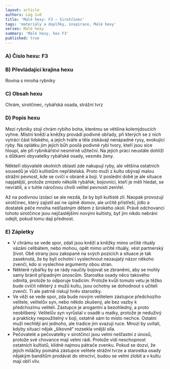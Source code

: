 ```yaml
---
layout: article
authors: Log 1=0
title: 'Malé hexy: F3 – Sirotčinec'
tags: 'materiály a doplňky, inspirace, Malé hexy'
series: Malé hexy
summary: 'Malé hexy, hex F3'
published: true
---
```


### A) Číslo hexu: F3

### B) Převládající krajina hexu

Rovina s mnoha rybníky

### C) Obsah hexu

Chrám, sirotčinec, rybářská osada, strážní tvrz

### D) Popis hexu

Mezi rybníky stojí chrám rybího boha, kterému se většina kolemjdoucích vyhne. Místní kněží a kněžky provádí podivné obřady, při kterých se z nich vytrácí část lidského, a jejich tváře a těla získávají nenápadné rysy, evokující ryby. Na oplátku jim jejich bůh posílá podivné rybí tvory, kteří jsou sice hloupí, ale při rybníkářství nesmírně užiteční. Na jejich práci neustále dohlíží s důtkami obyvatelky rybářské osady, vesměs ženy.

Někteří obyvatelé okolních oblastí zde nakupují ryby, ale většina ostatních sousedů je vůči kultistům nepřátelská. Proto muži z kultu obývají malou strážní pevnost, kde se cvičí v obraně a boji. V poslední době je ale situace napjatější, protože zmizelo několik rybářek; bojovníci, kteří je měli hledat, se nevrátili, a v tuhle náročnou chvíli velitel pevnosti zemřel.

Až na podivnou izolaci se ale nezdá, že by byli kultisté zlí. Naopak provozují sirotčinec, který zajistil asi ne úplně domov, ale určitě přístřeší, jídlo a dostatek péče mnoha nešťastným dětem z širokého okolí. Právě odchovanci tohoto sirotčince jsou nejčastějšími novými kultisty, byť jim nikdo nebrání odejít, pokud tomu dají přednost.

### E) Zápletky

- V chrámu se vede spor, zdali jsou kněží a kněžky mimo určité rituály vázáni celibátem, nebo mohou, opět mimo určité rituály, vést partnerský život. Obě strany jsou zakopané na svých pozicích a situace je tak zaseknutá, že by byli ochotní i vyslechnout nezaujatý názor někoho zvenčí, kdo si vyslechne argumenty obou stran.
- Některé rybářky by se rády naučily bojovat se zbraněmi, aby se mohly samy bránit případným únoscům. Starostka osady něco takového odmítá, protože to odporuje tradicím. Protože kvůli tomuto vetu je těžko bude cvičit některý z mužů kultu, jsou ochotny se dohodnout s učiteli zvenčí. Ti ale patrně riskují hněv starostky.
- Ve věži se vede spor, zda bude novým velitelem zástupce předchozího velitele, velitelův syn, nebo někdo zkušený, ale bez vazby k předchozímu veliteli. Zástupce je arogantní a bezohledný, a proto neoblíbený. Velitelův syn vyrůstal v osadě u matky, protože je neduživý a prakticky nepoužitelný v boji, ostatně sám to místo nechce. Ostatní muži nechtějí ani jednoho, ale tradice jim svazují ruce. Mnozí by uvítali, kdyby situaci nějak „šikovně“ rozsekla vnější síla.
- Pečovatelé a pečovatelky v sirotčinci jsou velmi nešťastní z únosů, protože své chovance mají velmi rádi. Protože vidí neschopnost ostatních kultistů, klidně najmou pátrače zvenku. Pokud se dozví, že jejich miláčky pomáhá zástupce velitele strážní tvrze a starostka osady nějakým banditům prodávat do otroctví, budou se velmi zlobit a v kultu mají obří vliv.
